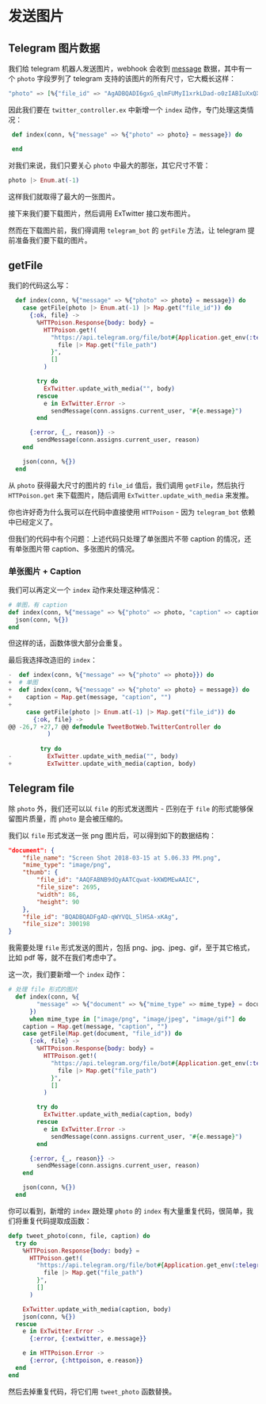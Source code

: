 # 发送图片

## Telegram 图片数据

我们给 telegram 机器人发送图片，webhook 会收到 [message](https://core.telegram.org/bots/api#message) 数据，其中有一个 `photo` 字段罗列了 telegram 支持的该图片的所有尺寸，它大概长这样：

```elixir
"photo" => [%{"file_id" => "AgADBQADI6gxG_qlmFUMyI1xrkLDad-o0zIABIuXxQXrM9uWjrIBAAEC", "file_size" => 1582, "height" => 76, "width" => 90}, %{"file_id" => "AgADBQADI6gxG_qlmFUMyI1xrkLDad-o0zIABJRMVi55JZ27j7IBAAEC", "file_size" => 16672, "height" => 270, "width" => 320}, %{"file_id" => "AgADBQADI6gxG_qlmFUMyI1xrkLDad-o0zIABPLMByqNSFYokLIBAAEC", "file_size" => 58871, "height" => 674, "width" => 800}, %{"file_id" => "AgADBQADI6gxG_qlmFUMyI1xrkLDad-o0zIABGV9HDHcMkzijbIBAAEC", "file_size" => 112278, "height" => 1078, "width" => 1280}]
```

因此我们要在 `twitter_controller.ex` 中新增一个 `index` 动作，专门处理这类情况：

```elixir
 def index(conn, %{"message" => %{"photo" => photo} = message}) do

 end
```
对我们来说，我们只要关心 `photo` 中最大的那张，其它尺寸不管：

```elixir
photo |> Enum.at(-1)
```
这样我们就取得了最大的一张图片。

接下来我们要下载图片，然后调用 ExTwitter 接口发布图片。

然而在下载图片前，我们得调用 `telegram_bot` 的 `getFile` 方法，让 telegram 提前准备我们要下载的图片。

## getFile

我们的代码这么写：

```elixir
  def index(conn, %{"message" => %{"photo" => photo} = message}) do
    case getFile(photo |> Enum.at(-1) |> Map.get("file_id")) do
      {:ok, file} ->
        %HTTPoison.Response{body: body} =
          HTTPoison.get!(
            "https://api.telegram.org/file/bot#{Application.get_env(:telegram_bot, :token)}/#{
              file |> Map.get("file_path")
            }",
            []
          )

        try do
          ExTwitter.update_with_media("", body)
        rescue
          e in ExTwitter.Error ->
            sendMessage(conn.assigns.current_user, "#{e.message}")
        end

      {:error, {_, reason}} ->
        sendMessage(conn.assigns.current_user, reason)
    end

    json(conn, %{})
  end
```
从 `photo` 获得最大尺寸的图片的 `file_id` 值后，我们调用 `getFile`，然后执行 `HTTPoison.get` 来下载图片，随后调用 `ExTwitter.update_with_media` 来发推。

你也许好奇为什么我可以在代码中直接使用 `HTTPoison` - 因为 `telegram_bot` 依赖中已经定义了。

但我们的代码中有个问题：上述代码只处理了单张图片不带 caption 的情况，还有单张图片带 caption、多张图片的情况。

### 单张图片 + Caption

我们可以再定义一个 `index` 动作来处理这种情况：

```elixir
# 单图，有 caption
def index(conn, %{"message" => %{"photo" => photo, "caption" => caption}}) do
  json(conn, %{})
end
```
但这样的话，函数体很大部分会重复。

最后我选择改造旧的 `index`：

```elixir
-  def index(conn, %{"message" => %{"photo" => photo}}) do
+  # 单图
+  def index(conn, %{"message" => %{"photo" => photo} = message}) do
+    caption = Map.get(message, "caption", "")
+
     case getFile(photo |> Enum.at(-1) |> Map.get("file_id")) do
       {:ok, file} ->
@@ -26,7 +27,7 @@ defmodule TweetBotWeb.TwitterController do
           )
 
         try do
-          ExTwitter.update_with_media("", body)
+          ExTwitter.update_with_media(caption, body)
```

## Telegram file

除 `photo` 外，我们还可以以 `file` 的形式发送图片 - 匹别在于 `file` 的形式能够保留图片质量，而 `photo` 是会被压缩的。

我们以 `file` 形式发送一张 png 图片后，可以得到如下的数据结构：

```json
"document": {
    "file_name": "Screen Shot 2018-03-15 at 5.06.33 PM.png",
    "mime_type": "image/png",
    "thumb": {
        "file_id": "AAQFABNB9dQyAATCqwat-kKWDMEwAAIC",
        "file_size": 2695,
        "width": 86,
        "height": 90
    },
    "file_id": "BQADBQADFgAD-qWYVQL_5lHSA-xKAg",
    "file_size": 300198
}
```
我需要处理 `file` 形式发送的图片，包括 png、jpg、jpeg、gif，至于其它格式，比如 pdf 等，就不在我们考虑中了。

这一次，我们要新增一个 `index` 动作：

```elixir
# 处理 file 形式的图片
  def index(conn, %{
        "message" => %{"document" => %{"mime_type" => mime_type} = document} = message
      })
      when mime_type in ["image/png", "image/jpeg", "image/gif"] do
    caption = Map.get(message, "caption", "")
    case getFile(Map.get(document, "file_id")) do
      {:ok, file} ->
        %HTTPoison.Response{body: body} =
          HTTPoison.get!(
            "https://api.telegram.org/file/bot#{Application.get_env(:telegram_bot, :token)}/#{
              file |> Map.get("file_path")
            }",
            []
          )

        try do
          ExTwitter.update_with_media(caption, body)
        rescue
          e in ExTwitter.Error ->
            sendMessage(conn.assigns.current_user, "#{e.message}")
        end

      {:error, {_, reason}} ->
        sendMessage(conn.assigns.current_user, reason)
    end

    json(conn, %{})
  end
```

你可以看到，新增的 `index` 跟处理 `photo` 的 `index` 有大量重复代码，很简单，我们将重复代码提取成函数：

```elixir
defp tweet_photo(conn, file, caption) do
  try do
    %HTTPoison.Response{body: body} =
      HTTPoison.get!(
        "https://api.telegram.org/file/bot#{Application.get_env(:telegram_bot, :token)}/#{
          file |> Map.get("file_path")
        }",
        []
      )

    ExTwitter.update_with_media(caption, body)
    json(conn, %{})
  rescue
    e in ExTwitter.Error ->
      {:error, {:extwitter, e.message}}

    e in HTTPoison.Error ->
      {:error, {:httpoison, e.reason}}
  end
end
```
然后去掉重复代码，将它们用 `tweet_photo` 函数替换。